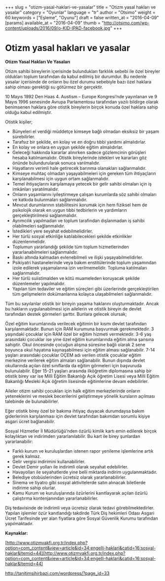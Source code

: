 +++
slug = "otizm-yasal-haklari-ve-yasalar"
title = "Otizm yasal hakları ve yasalar"
category = "Oyunlar"
language = "tr"
author = "Otsimo"
weight = 60
keywords = ["Eşleme", "Oyunu"]
draft = false
written_at = "2016-04-09"
[params]
available_at = "2016-04-09"
thumb = "http://otsimo.com/wp-content/uploads/2016/09/o-KID-IPAD-facebook.jpg"
+++

# Otizm yasal hakları ve yasalar

**Otizm Yasal Hakları Ve Yasaları**

Otizm sahibi bireylerin içerisinde bulundukları farklılık sebebi ile özel bireyler oldukları toplum tarafından da kabul edilmiş bir durumdur. Bu nedenle yasalar içerisinde de onların bu özel durumu sebebiyle bazı özel haklara sahip olması gerektiği su götürmez bir gerçektir.

10 Mayıs 1992 Den Haas 4. Austism – Europe Kongresi’nde yayınlanan ve 9 Mayıs 1996 senesinde Avrupa Parlamentosu tarafından yazılı bildirge olarak benimsenen haklara göre otistik bireylerin birçok konuda özel haklara sahip olduğu kabul edilmiştir.



Otistik kişiler;

  * Bünyeleri el verdiği müddetçe kimseye bağlı olmadan eksiksiz bir yaşam sürebilirler.
  * Tarafsız bir şekilde, en kolay ve en doğru tıbbi yardımı almalıdırlar.
  * En kolay ve onlara en uygun şekilde eğitim almalıdırlar.
  * Geleceği hakkında kararlar alınırken sadece gözlemcinin görüşleri hesaba katılmamalıdır. Otistik bireylerinde istekleri ve kararları göz önünde bulundurularak sonuca varılmalıdır.
  * Hayatlarını verimli hale getirecek barınma olanakları sağlanmalıdır.
  * Kimseye muhtaç olmadan yaşayabilmeleri için gereken tüm ihtiyaçların karşılanabilmesi için uygun ortam sağlanmalıdır.
  * Temel ihtiyaçlarını karşılamaya yetecek bir gelir sahibi olmaları için iş imkânları yaratılmalıdır.
  * Onların yaşamlarını iyileştirmeye çalışan kurumlarda söz sahibi olmaları ve katkıda bulunmaları sağlanmalıdır.
  * Mevcut durumlarının stabilitesini korumak için hem fiziksel hem de psikolojik olarak en uygun tıbbi tedbirlerin ve yardımların gerçekleştirilmesi sağlanmalıdır.
  * Ayrımcılık yapılmadan ve toplum tarafından dışlanmadan iş sahibi olabilmeleri sağlanmalıdır.
  * İstedikleri yere seyahat edebilmelidirler.
  * Her türlü sosyal etkinliğe katılabilecekleri şekilde etkinlikler düzenlenmelidir.
  * Toplumun yararlandığı şekilde tüm toplum hizmetlerinden yararlanabilmeleri sağlanmalıdır.
  * Baskı altında kalmadan evlenebilmeli ve ilişki yaşayabilmelidirler.
  * Psikiyatri hastanelerinde veya bakım enstitülerinde toplum yaşamından izole edilerek yaşamalarına izin verilmemelidir. Topluma katılmaları sağlanmalıdır.
  * Her türlü suiistimalden ve kötü muameleden koruyacak şekilde düzenlemeler yapılmalıdır.
  * Yapılan tüm tedaviler ve eğitim süreçleri gibi üzerlerinde gerçekleştirilen tüm gelişmelerin dokümanlarına kolayca ulaşabilmeleri sağlanmalıdır.

Tüm bu sayılanlar otistik bir bireyin yaşama haklarını oluşturmaktadır. Ancak bu hakların uygulanabilmesi için ailelerin ve otistik bireyin de devlet tarafından destek görmeleri şarttır. Bunlara gelecek olursak;

Özel eğitim kurumlarında verilecek eğitimin bir kısmı devlet tarafından karşılanmaktadır. Bunun için RAM kurumuna başvurmak gerekmektedir. 3 yaşındaki çocuklar için RAM özel bir eğitim hizmeti vermektedir. 3-6 yaş arasındaki çocuklar ise yine özel eğitim kurumlarında eğitim alma şansına sahiptir. Okul öncesinde çocuğun alışma süresine bağlı olarak 2 sene boyunca okul hayatına kaynaşabilmesi için eğitim alması sağlanabilir. 7-14 yaşları arasındaki çocuklar OÇEM adı verilen otistik çocuklar eğitim merkezine verilerek eğitim almaları sağlanabilir. Bunun dışında devlet okullarında açılan özel sınıflarda da eğitim görmeleri için başvuruda bulunulabilir. Eğer 15-21 yaşları arasında ilköğretim diplomasına sahip bir otistik birey var ise Milli Eğitim Bakanlığı Açık öğretim Lisesi veya Milli Eğitim Bakanlığı Mesleki Açık öğretim lisesinde eğitimlerine devam edebilirler.

Aileler otizm sahibi çocukları için halk eğitim merkezlerinde onların yeteneklerini ve meslek becerilerini geliştirmeye yönelik kursların açılması talebinde de bulunabilirler.

Eğer otistik birey özel bir bakıma ihtiyaç duyacak durumdaysa bakım giderlerinin karşılanması için devlet tarafından bakımdan sorumlu kişiye asgari ücret bağlanabilir.

Sosyal Hizmetler İl Müdürlüğü’nden özürlü kimlik kartı emin edilerek birçok kolaylıktan ve indirimden yararlanılabilir. Bu kart ile birey şunlardan yararlanabilir:

  * Farklı kurum ve kuruluşlardan istenen rapor yenileme işlemlerine artık gerek kalmaz.
  * Gelir vergisi indirimini kullanabilirler.
  * Devlet Demir yolları ile indirimli olarak seyahat edebilirler.
  * Havayolları ile seyahatlerde yine belli miktarda indirim uygulanmaktadır.
  * Belediye otobüslerinden ücretsiz olarak yararlanabilirler.
  * Sinema ve tiyatro gibi sosyal aktivitelerde satın alınacak biletlerde indirime sahip olurlar.
  * Kamu Kurum ve kuruluşlarında özürlerini kanıtlayarak açılan özürlü çalıştırma kontenjanından yararlanabilirler.

Diş tedavisinde de indirimli veya ücretsiz olarak tedavi görebilmektedirler. Yapılan işlemler özür kanıtlandığı takdirde Türk Diş hekimleri Odası Asgari Ücret Tarifesinde yer alan fiyatlara göre Sosyal Güvenlik Kurumu tarafından yapılmaktadır.

**Kaynaklar:**

[http://www.otizmvakfi.org.tr/index.php?option=com_content&view=article&id=34:engelli-haklari&catid=16:sosyal-haklar&Itemid=44](http://www.otizmvakfi.org.tr/index.php?option=com_content&view=article&id=34:engelli-haklari&catid=16:sosyal-haklar&Itemid=44)

<http://tanitimsihirbazi.com/wordpress/?page_id=33>
